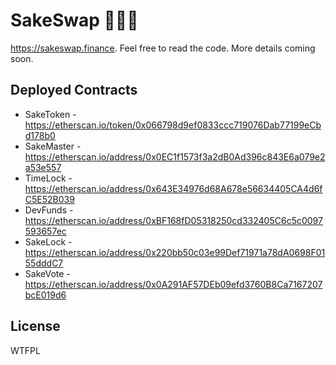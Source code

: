# SakeSwap 🍶🍶🍶

https://sakeswap.finance. Feel free to read the code. More details coming soon.

## Deployed Contracts

- SakeToken - https://etherscan.io/token/0x066798d9ef0833ccc719076Dab77199eCbd178b0
- SakeMaster - https://etherscan.io/address/0x0EC1f1573f3a2dB0Ad396c843E6a079e2a53e557
- TimeLock - https://etherscan.io/address/0x643E34976d68A678e56634405CA4d6fC5E52B039
- DevFunds - https://etherscan.io/address/0xBF168fD05318250cd332405C6c5c0097593657ec
- SakeLock - https://etherscan.io/address/0x220bb50c03e99Def71971a78dA0698F0155dddC7
- SakeVote - https://etherscan.io/address/0x0A291AF57DEb09efd3760B8Ca7167207bcE019d6

## License

WTFPL
